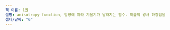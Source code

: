 ```yaml
---
책 이름: 1권
설명: anisotropy function, 방향에 따라 기울기가 달라지는 함수. 확률적 경사 하강법을 이 함수에 적용하면 비효율적인 움직임을 보이므로, 다른 기법을 사용해야한다.
챕터/날짜: "6"
---
```


